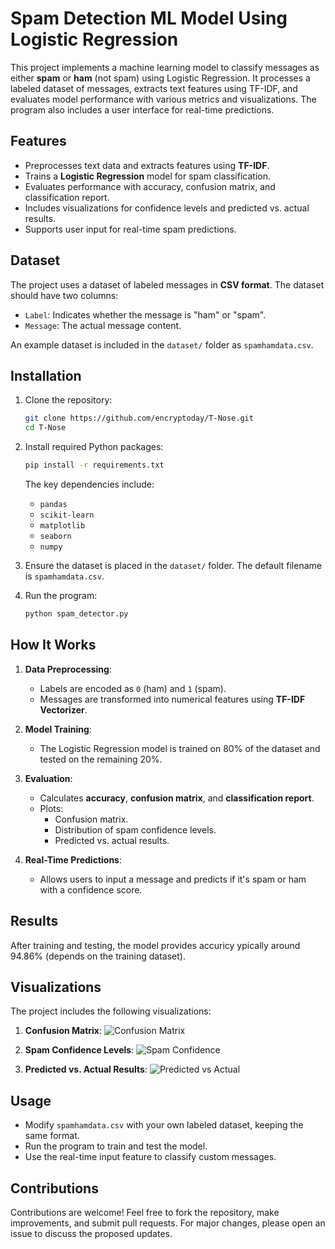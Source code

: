 # Spam Detection ML Model Using Logistic Regression

This project implements a machine learning model to classify messages as either **spam** or **ham** (not spam) using Logistic Regression. It processes a labeled dataset of messages, extracts text features using TF-IDF, and evaluates model performance with various metrics and visualizations. The program also includes a user interface for real-time predictions.

## Features
- Preprocesses text data and extracts features using **TF-IDF**.
- Trains a **Logistic Regression** model for spam classification.
- Evaluates performance with accuracy, confusion matrix, and classification report.
- Includes visualizations for confidence levels and predicted vs. actual results.
- Supports user input for real-time spam predictions.

## Dataset
The project uses a dataset of labeled messages in **CSV format**. The dataset should have two columns:
- `Label`: Indicates whether the message is "ham" or "spam".
- `Message`: The actual message content.

An example dataset is included in the `dataset/` folder as `spamhamdata.csv`.

## Installation

1. Clone the repository:
    ```bash
    git clone https://github.com/encryptoday/T-Nose.git
    cd T-Nose
    ```

2. Install required Python packages:
    ```bash
    pip install -r requirements.txt
    ```

    The key dependencies include:
    - `pandas`
    - `scikit-learn`
    - `matplotlib`
    - `seaborn`
    - `numpy`

3. Ensure the dataset is placed in the `dataset/` folder. The default filename is `spamhamdata.csv`.

4. Run the program:
    ```bash
    python spam_detector.py
    ```

## How It Works

1. **Data Preprocessing**:
    - Labels are encoded as `0` (ham) and `1` (spam).
    - Messages are transformed into numerical features using **TF-IDF Vectorizer**.

2. **Model Training**:
    - The Logistic Regression model is trained on 80% of the dataset and tested on the remaining 20%.

3. **Evaluation**:
    - Calculates **accuracy**, **confusion matrix**, and **classification report**.
    - Plots:
        - Confusion matrix.
        - Distribution of spam confidence levels.
        - Predicted vs. actual results.

4. **Real-Time Predictions**:
    - Allows users to input a message and predicts if it's spam or ham with a confidence score.

## Results
After training and testing, the model provides accuricy ypically around 94.86% (depends on the training dataset).

## Visualizations
The project includes the following visualizations:
1. **Confusion Matrix**:
   ![Confusion Matrix](https://mmm.sh/github/tnose/Confusion_Matrix.png)

2. **Spam Confidence Levels**:
   ![Spam Confidence](https://mmm.sh/github/tnose/Confidence_Levels.png)

3. **Predicted vs. Actual Results**:
   ![Predicted vs Actual](https://mmm.sh/github/tnose/Comparisn_Actual_Predicted.png)

## Usage
- Modify `spamhamdata.csv` with your own labeled dataset, keeping the same format.
- Run the program to train and test the model.
- Use the real-time input feature to classify custom messages.

## Contributions
Contributions are welcome! Feel free to fork the repository, make improvements, and submit pull requests. For major changes, please open an issue to discuss the proposed updates.
